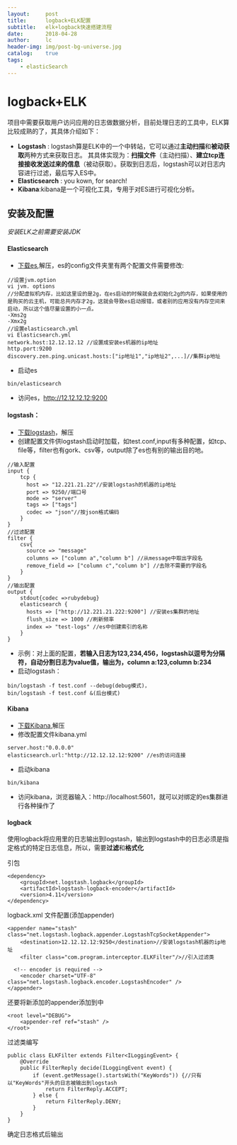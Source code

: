 ```yaml
---
layout:     post
title:      logback+ELK配置
subtitle:   elk+logback快速搭建流程
date:       2018-04-28
author:     lc
header-img: img/post-bg-universe.jpg
catalog:    true
tags:
    - elasticSearch
---
```



# logback+ELK
项目中需要获取用户访问应用的日志做数据分析，目前处理日志的工具中，ELK算比较成熟的了，其具体介绍如下：
- **Logstash** : logstash算是ELK中的一个中转站，它可以通过**主动扫描**和**被动获取**两种方式来获取日志。
其具体实现为：**扫描文件**（主动扫描）、**建立tcp连接接收发送过来的信息**（被动获取）。获取到日志后，logstash可以对日志内容进行过滤，最后写入ES中。
- **Elasticsearch** : you kown, for search!
- **Kibana**:kibana是一个可视化工具，专用于对ES进行可视化分析。

## 安装及配置
*安装ELK之前需要安装JDK*
#### Elasticsearch
- [下载es](https://www.elastic.co/downloads/elasticsearch),解压，es的config文件夹里有两个配置文件需要修改:
```
//设置jvm.option
vi jvm. options
//分配虚拟机内存，比如这里设的是2g，在es启动的时候就会去初始化2g的内存，如果使用的是购买的云主机，可能总共内存才2g，这就会导致es启动报错，或者别的应用没有内存空间来启动，所以这个值尽量设置的小一点。
-Xms2g
-Xmx2g
//设置elasticsearch.yml
vi Elasticsearch.yml
network.host:12.12.12.12 //设置成安装es机器的ip地址
http.port:9200
discovery.zen.ping.unicast.hosts:["ip地址1","ip地址2",...]//集群ip地址
```
- 启动es
```
bin/elasticsearch
```
- 访问es，http://12.12.12.12:9200

#### logstash：
- [下载logstash](https://www.elastic.co/downloads/logstash)，解压
- 创建配置文件供logstash启动时加载，如test.conf,input有多种配置，如tcp、file等，filter也有gork、csv等，output除了es也有别的输出目的地。
```
//输入配置
input {
    tcp {
      host => "12.221.21.22"//安装logstash的机器的ip地址
      port => 9250//端口号
      mode => "server"
      tags => ["tags"]
      codec => "json"//按json格式编码
    }
}
//过滤配置
filter {
    csv{
      source => "message"
      columns => ["column a","column b"] //从message中取出字段名
      remove_field => ["column c","column b"] //去除不需要的字段名
    }
}
//输出配置
output {
    stdout{codec =>rubydebug}
    elasticsearch {
      hosts => ["http://12.221.21.222:9200"] //安装es集群的地址
      flush_size => 1000 //刷新频率
      index => "test-logs" //es中创建索引的名称
    }
}
```
- 示例：对上面的配置，**若输入日志为123,234,456，logstash以逗号为分隔符，自动分割日志为value值，输出为，column a:123,column b:234**
- 启动logstash：
```
bin/logstash -f test.conf --debug(debug模式)，
bin/logstash -f test.conf &(后台模式)
```

#### Kibana
- [下载Kibana](https://www.elastic.co/downloads/kibana),解压
- 修改配置文件kibana.yml
```
server.host:"0.0.0.0"
elasticsearch.url:"http://12.12.12.12:9200" //es的访问连接
```
- 启动kibana
```
bin/kibana
```
- 访问kibana，浏览器输入：http://localhost:5601，就可以对绑定的es集群进行各种操作了

#### logback
使用logback将应用里的日志输出到logstash，输出到logstash中的日志必须是指定格式的特定日志信息，所以，需要**过滤**和**格式化**

引包
```
<dependency>
    <groupId>net.logstash.logback</groupId>
    <artifactId>logstash-logback-encoder</artifactId>
    <version>4.11</version>
</dependency>
```


logback.xml 文件配置(添加appender)
```
<appender name="stash" class="net.logstash.logback.appender.LogstashTcpSocketAppender">
    <destination>12.12.12.12:9250</destination>//安装logstash机器的ip地址
    <filter class="com.program.interceptor.ELKFilter"/>//引入过滤类

  <!-- encoder is required -->
    <encoder charset="UTF-8" class="net.logstash.logback.encoder.LogstashEncoder" />
</appender>
```
还要将新添加的appender添加到<root>中
```
<root level="DEBUG">
    <appender-ref ref="stash" />
</root>

```
过滤类编写
```
public class ELKFilter extends Filter<ILoggingEvent> {
    @Override
    public FilterReply decide(ILoggingEvent event) {
        if (event.getMessage().startsWith("KeyWords")) {//只有以"KeyWords"开头的日志被输出到logstash
            return FilterReply.ACCEPT;
        } else {
            return FilterReply.DENY;
        }
    }
}
```

确定日志格式后输出
